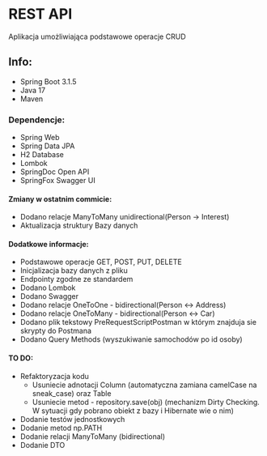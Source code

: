 # REST API
Aplikacja umożliwiająca podstawowe operacje CRUD
## Info:
- Spring Boot 3.1.5
- Java 17
- Maven
### Dependencje:
- Spring Web
- Spring Data JPA
- H2 Database
- Lombok
- SpringDoc Open API
- SpringFox Swagger UI
#### Zmiany w ostatnim commicie:
- Dodano relacje ManyToMany unidirectional(Person -> Interest)
- Aktualizacja struktury Bazy danych
#### Dodatkowe informacje:
- Podstawowe operacje GET, POST, PUT, DELETE
- Inicjalizacja bazy danych z pliku
- Endpointy zgodne ze standardem
- Dodano Lombok
- Dodano Swagger
- Dodano relacje OneToOne - bidirectional(Person <-> Address)
- Dodano relacje OneToMany - bidirectional(Person <-> Car)
- Dodano plik tekstowy PreRequestScriptPostman w którym znajduja sie skrypty do Postmana
- Dodano Query Methods (wyszukiwanie samochodów po id osoby)

#### TO DO:
- Refaktoryzacja kodu
  - Usuniecie adnotacji Column (automatyczna zamiana camelCase na sneak_case) oraz Table
  - Usuniecie metod - repository.save(obj) (mechanizm Dirty Checking. W sytuacji gdy pobrano obiekt z bazy i Hibernate wie o nim)
- Dodanie testów jednostkowych
- Dodanie metod np.PATH
- Dodanie relacji ManyToMany (bidirectional)
- Dodanie DTO

   